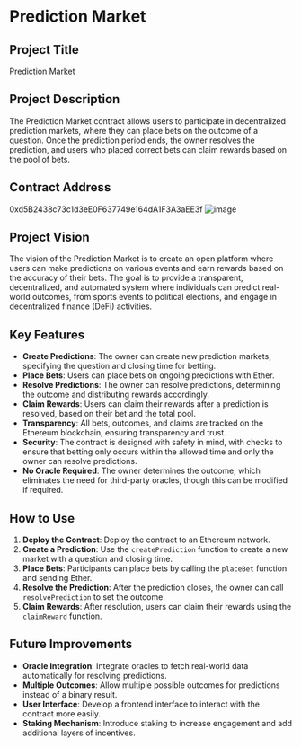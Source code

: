 # Prediction Market

## Project Title
Prediction Market

## Project Description
The Prediction Market contract allows users to participate in decentralized prediction markets, where they can place bets on the outcome of a question. Once the prediction period ends, the owner resolves the prediction, and users who placed correct bets can claim rewards based on the pool of bets.


## Contract Address
0xd5B2438c73c1d3eE0F637749e164dA1F3A3aEE3f
![image](https://github.com/user-attachments/assets/5d19c826-64a7-4fcf-9d04-47d28b662610)


## Project Vision
The vision of the Prediction Market is to create an open platform where users can make predictions on various events and earn rewards based on the accuracy of their bets. The goal is to provide a transparent, decentralized, and automated system where individuals can predict real-world outcomes, from sports events to political elections, and engage in decentralized finance (DeFi) activities.

## Key Features
- **Create Predictions**: The owner can create new prediction markets, specifying the question and closing time for betting.
- **Place Bets**: Users can place bets on ongoing predictions with Ether.
- **Resolve Predictions**: The owner can resolve predictions, determining the outcome and distributing rewards accordingly.
- **Claim Rewards**: Users can claim their rewards after a prediction is resolved, based on their bet and the total pool.
- **Transparency**: All bets, outcomes, and claims are tracked on the Ethereum blockchain, ensuring transparency and trust.
- **Security**: The contract is designed with safety in mind, with checks to ensure that betting only occurs within the allowed time and only the owner can resolve predictions.
- **No Oracle Required**: The owner determines the outcome, which eliminates the need for third-party oracles, though this can be modified if required.

## How to Use
1. **Deploy the Contract**: Deploy the contract to an Ethereum network.
2. **Create a Prediction**: Use the `createPrediction` function to create a new market with a question and closing time.
3. **Place Bets**: Participants can place bets by calling the `placeBet` function and sending Ether.
4. **Resolve the Prediction**: After the prediction closes, the owner can call `resolvePrediction` to set the outcome.
5. **Claim Rewards**: After resolution, users can claim their rewards using the `claimReward` function.

## Future Improvements
- **Oracle Integration**: Integrate oracles to fetch real-world data automatically for resolving predictions.
- **Multiple Outcomes**: Allow multiple possible outcomes for predictions instead of a binary result.
- **User Interface**: Develop a frontend interface to interact with the contract more easily.
- **Staking Mechanism**: Introduce staking to increase engagement and add additional layers of incentives.



